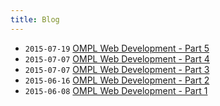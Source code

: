 ```yaml
---
title: Blog
---
```


- `2015-07-19` [OMPL Web Development - Part 5](/posts/2015-07-19-OMPLDev5.html)
- `2015-07-07` [OMPL Web Development - Part 4](/posts/2015-07-07-OMPLDev4.html)
- `2015-07-07` [OMPL Web Development - Part 3](/posts/2015-07-07-OMPLDev3.html)
- `2015-06-16` [OMPL Web Development - Part 2](/posts/2015-06-16-OMPLDev2.html)
- `2015-06-08` [OMPL Web Development - Part 1](/posts/2015-06-08-OMPLDev1.html)
